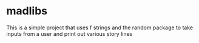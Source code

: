 # madlibs
This is a simple project that uses f strings and the random package to take inputs from a user and print out various story lines
